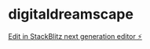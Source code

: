 # digitaldreamscape

[Edit in StackBlitz next generation editor ⚡️](https://stackblitz.com/~/github.com/snakeplisskenai/digitaldreamscape)